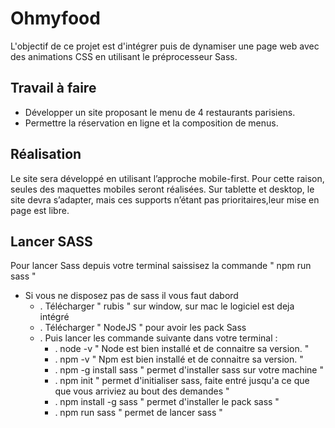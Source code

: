 # Ohmyfood
L'objectif de ce projet est d'intégrer puis de dynamiser une page web avec des animations CSS en utilisant le préprocesseur Sass.

## Travail à faire
- Développer un site proposant le menu de 4 restaurants parisiens.
- Permettre la réservation en ligne et la composition de menus.

## Réalisation
Le site sera développé en utilisant l’approche mobile-first. Pour cette raison, seules des maquettes mobiles seront réalisées. Sur tablette et desktop, le site devra s’adapter, mais ces supports n’étant pas prioritaires,leur mise en page est libre.

## Lancer SASS
Pour lancer Sass depuis votre terminal saissisez la commande " npm run sass "
- Si vous ne disposez pas de sass il vous faut dabord 
    - . Télécharger " rubis " sur window, sur mac le logiciel est deja intégré 
    - . Télécharger " NodeJS " pour avoir les pack Sass
    - . Puis lancer les commande suivante dans votre terminal :
       -  . node -v              " Node est bien installé et de connaitre sa version. "
        - . npm -v               " Npm est bien installé et de connaitre sa version. "
        - . npm -g install sass  " permet d'installer sass sur votre machine "
       -  . npm init             " permet d'initialiser sass, faite entré jusqu'a ce que que vous arriviez au bout des demandes "
        - . npm install -g sass  " permet d'installer le pack sass "
       -  . npm run sass         " permet de lancer sass "